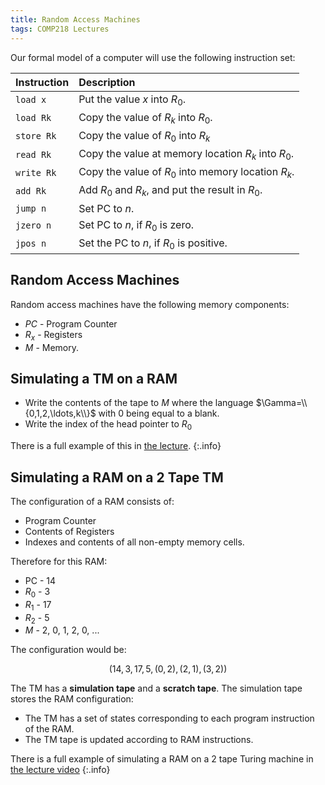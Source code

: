 ```yaml
---
title: Random Access Machines
tags: COMP218 Lectures
---
```

Our formal model of a computer will use the following instruction set:

| Instruction | Description |
| :-- | :-- |
| `load x` | Put the value $x$ into $R_0$. |
| `load Rk` | Copy the value of $R_k$ into $R_0$. |
| `store Rk` | Copy the value of $R_0$ into $R_k$ |
| `read Rk` | Copy the value at memory location $R_k$ into $R_0$. |
| `write Rk` | Copy the value of $R_0$ into memory location $R_k$. |
| `add Rk` | Add $R_0$ and $R_k$, and put the result in $R_0$. |
| `jump n` | Set PC to $n$. |
| `jzero n` | Set PC to $n$, if $R_0$ is zero. |
| `jpos n` | Set the PC to $n$, if $R_0$ is positive. |

## Random Access Machines
Random access machines have the following memory components:

* $PC$ - Program Counter
* $R_x$ - Registers
* $M$ - Memory.

## Simulating a TM on a RAM

* Write the contents of the tape to $M$ where the language $\Gamma=\\{0,1,2,\ldots,k\\}$ with 0 being equal to a blank.
* Write the index of the head pointer to $R_0$

There is a full example of this in [the lecture](https://liverpool.instructure.com/courses/47455/modules/items/1252560).
{:.info}

## Simulating a RAM on a  2 Tape TM
The configuration of a RAM consists of:

* Program Counter
* Contents of Registers
* Indexes and contents of all non-empty memory cells.

Therefore for this RAM:

* PC - 14
* $R_0$ - 3
* $R_1$ - 17
* $R_2$ - 5
* $M$ - 2, 0, 1, 2, 0, ...

The configuration would be:

$$
(14, 3, 17, 5, (0, 2), (2, 1), (3, 2))
$$

The TM has a **simulation tape** and a **scratch tape**. The simulation tape stores the RAM configuration:

* The TM has a set of states corresponding to each program instruction of the RAM.
* The TM tape is updated according to RAM instructions.

There is a full example of simulating a RAM on a 2 tape Turing machine in [the lecture video](https://liverpool.instructure.com/courses/47455/modules/items/1252560)
{:.info}